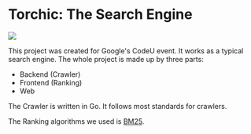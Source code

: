 # Torchic: The Search Engine

![](https://github.com/fanzeyi/Pokemon-DB/blob/master/img/255Torchic.png?raw=true)

This project was created for Google's CodeU event. It works as a typical search engine. The whole project is made up by three parts:

* Backend (Crawler)
* Frontend (Ranking)
* Web

The Crawler is written in Go. It follows most standards for crawlers.

The Ranking algorithms we used is [BM25](https://en.wikipedia.org/wiki/Okapi_BM25).
